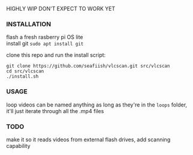 HIGHLY WIP DON'T EXPECT TO WORK YET

### INSTALLATION
flash a fresh rasberry pi OS lite  
install git `sudo apt install git`

clone this repo and run the install script:

```
git clone https://github.com/seafiish/vlcscan.git src/vlcscan
cd src/vlcscan
./install.sh
```

### USAGE
loop videos can be named anything as long as they're in the `loops` folder, it'll just iterate through all the .mp4 files

### TODO
make it so it reads videos from external flash drives, add scanning capability
